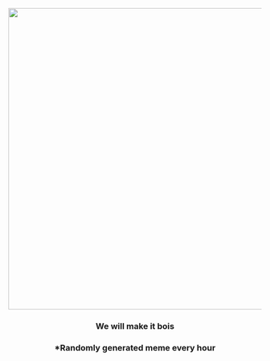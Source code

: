 <p align="center">
        <img src="https://i.redd.it/auyziczq78h91.jpg" width="600" height="600">
        </p>
        <h3 align="center">We will make it bois</h3>
        <h3 align="center">*Randomly generated meme every hour</h3>
    